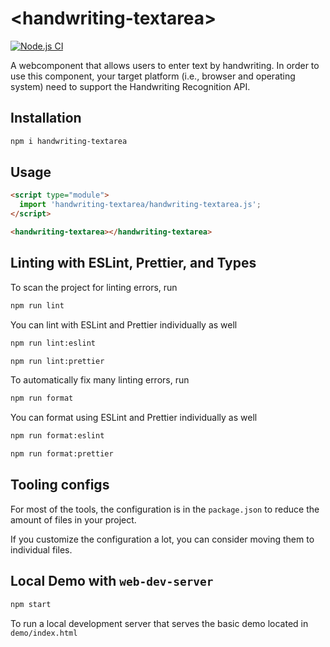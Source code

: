 # \<handwriting-textarea>

[![Node.js CI](https://github.com/christianliebel/handwriting-textarea/actions/workflows/node.js.yml/badge.svg)](https://github.com/christianliebel/handwriting-textarea/actions/workflows/node.js.yml)

A webcomponent that allows users to enter text by handwriting.
In order to use this component, your target platform (i.e., browser and operating system) need to support the Handwriting Recognition API.

## Installation
```bash
npm i handwriting-textarea
```

## Usage
```html
<script type="module">
  import 'handwriting-textarea/handwriting-textarea.js';
</script>

<handwriting-textarea></handwriting-textarea>
```

## Linting with ESLint, Prettier, and Types
To scan the project for linting errors, run
```bash
npm run lint
```

You can lint with ESLint and Prettier individually as well
```bash
npm run lint:eslint
```
```bash
npm run lint:prettier
```

To automatically fix many linting errors, run
```bash
npm run format
```

You can format using ESLint and Prettier individually as well
```bash
npm run format:eslint
```
```bash
npm run format:prettier
```


## Tooling configs

For most of the tools, the configuration is in the `package.json` to reduce the amount of files in your project.

If you customize the configuration a lot, you can consider moving them to individual files.

## Local Demo with `web-dev-server`
```bash
npm start
```
To run a local development server that serves the basic demo located in `demo/index.html`
